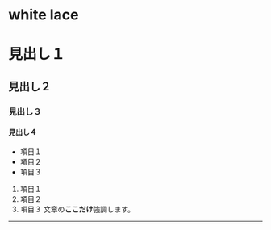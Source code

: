# white lace
# 見出し１
## 見出し２
### 見出し３
#### 見出し４
- 項目１
- 項目２
- 項目３
1. 項目１
2. 項目２
3. 項目３
文章の**ここだけ**強調します。
---

